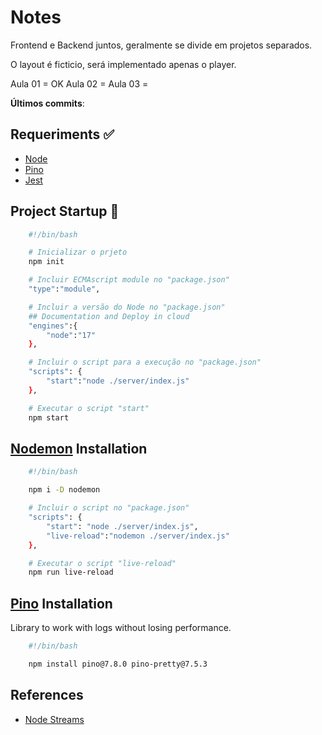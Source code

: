 # Notes

Frontend e Backend juntos, geralmente se divide em projetos separados.

O layout é ficticio, será implementado apenas o player.

Aula 01 = OK
Aula 02 =
Aula 03 =

**Últimos commits**:

## Requeriments ✅

- [Node](https://nodejs.org)
- [Pino](https://getpino.io)
- [Jest](https://jestjs.io)

## Project Startup 🚧

```bash
    #!/bin/bash

    # Inicializar o prjeto
    npm init 

    # Incluir ECMAscript module no "package.json"
    "type":"module", 

    # Incluir a versão do Node no "package.json" 
    ## Documentation and Deploy in cloud
    "engines":{
        "node":"17"
    },

    # Incluir o script para a execução no "package.json"
    "scripts": {
        "start":"node ./server/index.js"
    },

    # Executar o script "start"
    npm start
```

## [Nodemon](https://nodemon.io) Installation

```bash
    #!/bin/bash

    npm i -D nodemon

    # Incluir o script no "package.json"
    "scripts": {
        "start": "node ./server/index.js",
        "live-reload":"nodemon ./server/index.js"
    },

    # Executar o script "live-reload"
    npm run live-reload
```

## [Pino](https://getpino.io) Installation

Library to work with logs without losing performance.

```bash
    #!/bin/bash

    npm install pino@7.8.0 pino-pretty@7.5.3
```

## References

- [Node Streams](https://nodejs.org/dist/latest-v17.x/docs/api/stream.html)
